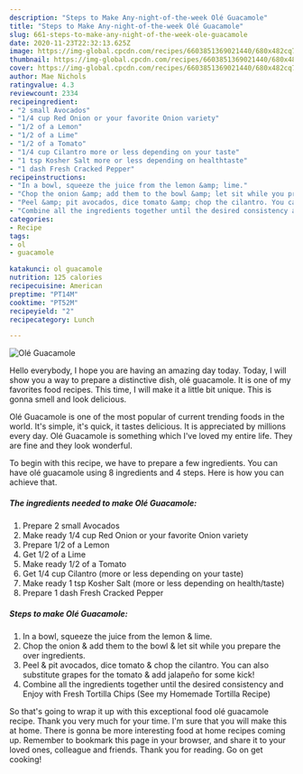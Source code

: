 ```yaml
---
description: "Steps to Make Any-night-of-the-week Olé Guacamole"
title: "Steps to Make Any-night-of-the-week Olé Guacamole"
slug: 661-steps-to-make-any-night-of-the-week-ole-guacamole
date: 2020-11-23T22:32:13.625Z
image: https://img-global.cpcdn.com/recipes/6603851369021440/680x482cq70/ole-guacamole-recipe-main-photo.jpg
thumbnail: https://img-global.cpcdn.com/recipes/6603851369021440/680x482cq70/ole-guacamole-recipe-main-photo.jpg
cover: https://img-global.cpcdn.com/recipes/6603851369021440/680x482cq70/ole-guacamole-recipe-main-photo.jpg
author: Mae Nichols
ratingvalue: 4.3
reviewcount: 2334
recipeingredient:
- "2 small Avocados"
- "1/4 cup Red Onion or your favorite Onion variety"
- "1/2 of a Lemon"
- "1/2 of a Lime"
- "1/2 of a Tomato"
- "1/4 cup Cilantro more or less depending on your taste"
- "1 tsp Kosher Salt more or less depending on healthtaste"
- "1 dash Fresh Cracked Pepper"
recipeinstructions:
- "In a bowl, squeeze the juice from the lemon &amp; lime."
- "Chop the onion &amp; add them to the bowl &amp; let sit while you prepare the over ingredients."
- "Peel &amp; pit avocados, dice tomato &amp; chop the cilantro. You can also substitute grapes for the tomato &amp; add jalapeño for some kick!"
- "Combine all the ingredients together until the desired consistency and Enjoy with Fresh Tortilla Chips (See my Homemade Tortilla Recipe)"
categories:
- Recipe
tags:
- ol
- guacamole

katakunci: ol guacamole 
nutrition: 125 calories
recipecuisine: American
preptime: "PT14M"
cooktime: "PT52M"
recipeyield: "2"
recipecategory: Lunch

---
```



![Olé Guacamole](https://img-global.cpcdn.com/recipes/6603851369021440/680x482cq70/ole-guacamole-recipe-main-photo.jpg)

Hello everybody, I hope you are having an amazing day today. Today, I will show you a way to prepare a distinctive dish, olé guacamole. It is one of my favorites food recipes. This time, I will make it a little bit unique. This is gonna smell and look delicious.



Olé Guacamole is one of the most popular of current trending foods in the world. It's simple, it's quick, it tastes delicious. It is appreciated by millions every day. Olé Guacamole is something which I've loved my entire life. They are fine and they look wonderful.


To begin with this recipe, we have to prepare a few ingredients. You can have olé guacamole using 8 ingredients and 4 steps. Here is how you can achieve that.

<!--inarticleads1-->

##### The ingredients needed to make Olé Guacamole:

1. Prepare 2 small Avocados
1. Make ready 1/4 cup Red Onion or your favorite Onion variety
1. Prepare 1/2 of a Lemon
1. Get 1/2 of a Lime
1. Make ready 1/2 of a Tomato
1. Get 1/4 cup Cilantro (more or less depending on your taste)
1. Make ready 1 tsp Kosher Salt (more or less depending on health/taste)
1. Prepare 1 dash Fresh Cracked Pepper




<!--inarticleads2-->

##### Steps to make Olé Guacamole:

1. In a bowl, squeeze the juice from the lemon &amp; lime.
1. Chop the onion &amp; add them to the bowl &amp; let sit while you prepare the over ingredients.
1. Peel &amp; pit avocados, dice tomato &amp; chop the cilantro. You can also substitute grapes for the tomato &amp; add jalapeño for some kick!
1. Combine all the ingredients together until the desired consistency and Enjoy with Fresh Tortilla Chips (See my Homemade Tortilla Recipe)




So that's going to wrap it up with this exceptional food olé guacamole recipe. Thank you very much for your time. I'm sure that you will make this at home. There is gonna be more interesting food at home recipes coming up. Remember to bookmark this page in your browser, and share it to your loved ones, colleague and friends. Thank you for reading. Go on get cooking!
